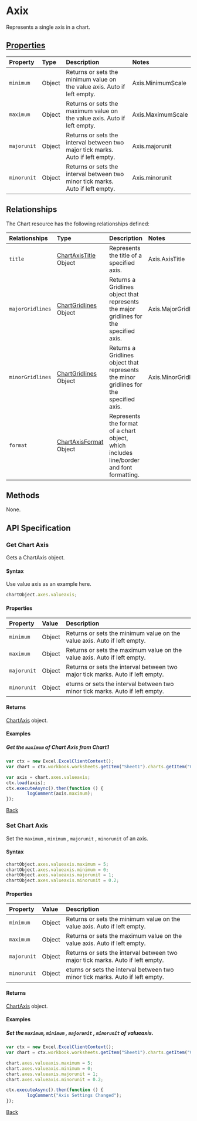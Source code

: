 # Axix
Represents a single axis in a chart.

## [Properties](#get-chart-axis)

| Property         | Type    |Description|Notes |
|:-----------------|:--------|:----------|:-----|
| `minimum` | Object |Returns or sets the minimum value on the value axis. Auto if left empty.  | Axis.MinimumScale|
| `maximum` | Object |Returns or sets the maximum value on the value axis. Auto if left empty. | Axis.MaximumScale|
| `majorunit` | Object |Returns or sets the interval between two major tick marks. Auto if left empty.  | Axis.majorunit|
| `minorunit` | Object | Returns or sets the interval between two minor tick marks. Auto if left empty. | Axis.minorunit|


## Relationships
The Chart resource has the following relationships defined:

| Relationships    | Type    |Description|Notes |
|:-----------------|:--------|:----------|:-----|
| `title`          |[ChartAxisTitle](chartAxisTitle.md) Object | Represents the title of a specified axis. | Axis.AxisTitle
| `majorGridlines` | [ChartGridlines](chartGridlines.md) Object   | Returns a Gridlines object that represents the major gridlines for the specified axis.   | Axis.MajorGridlines|
| `minorGridlines` | [ChartGridlines](chartGridlines.md) Object   | Returns a Gridlines object that represents the minor gridlines for the specified axis.  | Axis.MinorGridlines|
| `format`          |[ChartAxisFormat](chartAxisFormat.md) Object | Represents the format of a chart object, which includes line/border and font formatting.

## Methods
None.

## API Specification 

### Get Chart Axis

Gets a ChartAxis object.

#### Syntax
Use value axis as an example here.

```js
chartObject.axes.valueaxis;
```

#### Properties
| Property         | Value    |Description|
|:-----------------|:--------|:----------|
| `minimum` | Object |Returns or sets the minimum value on the value axis. Auto if left empty.  | 
| `maximum` | Object |Returns or sets the maximum value on the value axis. Auto if left empty. | 
| `majorunit` | Object |Returns or sets the interval between two major tick marks. Auto if left empty.  | 
| `minorunit` | Object |eturns or sets the interval between two minor tick marks.  Auto if left empty. | 

#### Returns

[ChartAxis](resources/chartAxis.md) object. 

#### Examples

##### Get the `maximum` of Chart Axis from Chart1
```js
var ctx = new Excel.ExcelClientContext();
var chart = ctx.workbook.worksheets.getItem("Sheet1").charts.getItem("Chart1");	

var axis = chart.axes.valueaxis;
ctx.load(axis);
ctx.executeAsync().then(function () {
		logComment(axis.maximum);
});
```

[Back](#properties)


### Set Chart Axis

 Set the  `maximum` ,  `minimum` ,  `majorunit` , `minorunit` of an axis. 

#### Syntax

```js
chartObject.axes.valueaxis.maximum = 5;
chartObject.axes.valueaxis.minimum = 0;
chartObject.axes.valueaxis.majorunit = 1;
chartObject.axes.valueaxis.minorunit = 0.2;
```

#### Properties
| Property         | Value    |Description|
|:-----------------|:--------|:----------|
| `minimum` | Object |Returns or sets the minimum value on the value axis. Auto if left empty.  | 
| `maximum` | Object |Returns or sets the maximum value on the value axis. Auto if left empty. | 
| `majorunit` | Object |Returns or sets the interval between two major tick marks. Auto if left empty.  | 
| `minorunit` | Object |eturns or sets the interval between two minor tick marks.  Auto if left empty. | 

#### Returns
[ChartAxis](resources/chartAxis.md) object. 

#### Examples

#####  Set the  `maximum`,  `minimum` ,  `majorunit` , `minorunit` of valueaxis. 
```js
var ctx = new Excel.ExcelClientContext();
var chart = ctx.workbook.worksheets.getItem("Sheet1").charts.getItem("Chart1");	

chart.axes.valueaxis.maximum = 5;
chart.axes.valueaxis.minimum = 0;
chart.axes.valueaxis.majorunit = 1;
chart.axes.valueaxis.minorunit = 0.2;

ctx.executeAsync().then(function () {
		logComment("Axis Settings Changed");
});
```
[Back](#properties)